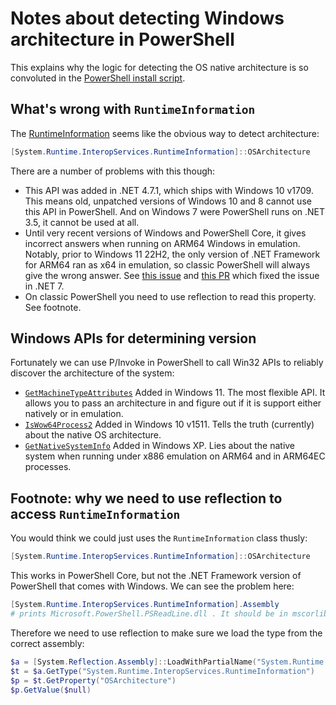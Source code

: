 
# Notes about detecting Windows architecture in PowerShell

This explains why the logic for detecting the OS native architecture is
so convoluted in the [PowerShell install script](site/install.ps1).

## What's wrong with `RuntimeInformation`

The
[RuntimeInformation](https://learn.microsoft.com/dotnet/api/system.runtime.interopservices.runtimeinformation.osarchitecture)
seems like the obvious way to detect architecture:

```powershell
[System.Runtime.InteropServices.RuntimeInformation]::OSArchitecture
```

There are a number of problems with this though:

* This API was added in .NET 4.7.1, which ships with Windows 10 v1709. This
  means old, unpatched versions of Windows 10 and 8 cannot use this API in
  PowerShell. And on Windows 7 were PowerShell runs on .NET 3.5, it cannot be used
  at all.
* Until very recent versions of Windows and PowerShell Core, it gives incorrect
  answers when running on ARM64 Windows in emulation. Notably, prior to Windows
  11 22H2, the only version of .NET Framework for ARM64 ran as x64 in emulation,
  so classic PowerShell will always give the wrong answer. See
  [this issue](https://github.com/dotnet/runtime/issues/26612) and
  [this PR](https://github.com/dotnet/runtime/pull/60910) which fixed the issue
  in .NET 7.
* On classic PowerShell you need to use reflection to read this property.
  See footnote.

## Windows APIs for determining version

Fortunately we can use P/Invoke in PowerShell to call Win32 APIs to reliably
discover the architecture of the system:

* [`GetMachineTypeAttributes`](https://learn.microsoft.com/windows/win32/api/processthreadsapi/nf-processthreadsapi-getmachinetypeattributes)
  Added in Windows 11. The most flexible API. It allows you to pass an architecture
  in and figure out if it is support either natively or in emulation.
* [`IsWow64Process2`](https://learn.microsoft.com/windows/win32/api/wow64apiset/nf-wow64apiset-iswow64process2)
  Added in Windows 10 v1511. Tells the truth (currently) about the native OS
  architecture.
* [`GetNativeSystemInfo`](https://learn.microsoft.com/windows/win32/api/sysinfoapi/nf-sysinfoapi-getnativesysteminfo)
  Added in Windows XP. Lies about the native system when running under x886
  emulation on ARM64 and in ARM64EC processes.

## Footnote: why we need to use reflection to access `RuntimeInformation`

You would think we could just uses the `RuntimeInformation` class thusly:

```powershell
[System.Runtime.InteropServices.RuntimeInformation]::OSArchitecture
```

This works in PowerShell Core, but not the .NET Framework version of PowerShell
that comes with Windows. We can see the problem here:

```powershell
[System.Runtime.InteropServices.RuntimeInformation].Assembly
# prints Microsoft.PowerShell.PSReadLine.dll . It should be in mscorlib.
```

Therefore we need to use reflection to make sure we load the type from the
correct assembly:

```powershell
$a = [System.Reflection.Assembly]::LoadWithPartialName("System.Runtime.InteropServices.RuntimeInformation")
$t = $a.GetType("System.Runtime.InteropServices.RuntimeInformation")
$p = $t.GetProperty("OSArchitecture")
$p.GetValue($null)
```
